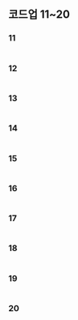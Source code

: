 ## 코드업 11~20

### 11

```java

```

### 12

```java

```

### 13

```java

```

### 14

```java

```

### 15

```java

```

### 16

```java

```

### 17

```java

```

### 18

```java

```

### 19

```java

```

### 20

```ja


